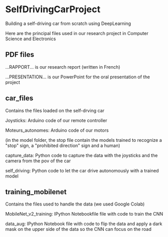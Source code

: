 # SelfDrivingCarProject
Building a self-driving car from scratch using DeepLearning

Here are the principal files used in our research project in Computer Science and Electronics

## PDF files
...RAPPORT... is our research report (written in French)

...PRESENTATION... is our PowerPoint for the oral presentation of the project

## car_files
Contains the files loaded on the self-drving car

Joysticks: Arduino code of our remote controller

Moteurs_autonomes: Arduino code of our motors

(in the model folder, the stop file contain the models trained to recognize a "stop" sign, a "prohibited direction" sign and a human)

capture_data: Python code to capture the data with the joysticks and the camera from the pov of the car

self_driving: Python code to let the car drive autonomously with a trained model

## training_mobilenet
Contains the files used to handle the data (we used Google Colab)

MobileNet_v2_training: IPython Notebookfile file with code to train the CNN

data_aug: IPython Notebook file with code to flip the data and apply a dark mask on the upper side of the data so the CNN can focus on the road
